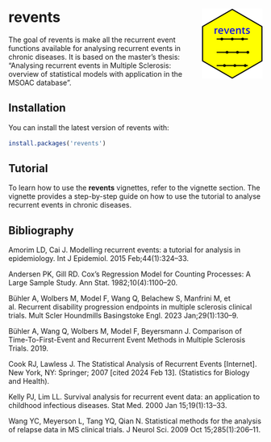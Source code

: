 
# revents <img src="man/figures/logo.png" align="right" height="139" alt="" />

<!-- README.md is generated from README.Rmd. Please edit that file -->
<!-- badges: start -->
<!-- badges: end -->

The goal of revents is make all the recurrent event functions available
for analysing recurrent events in chronic diseases. It is based on the
master’s thesis: “Analysing recurrent events in Multiple Sclerosis:
overview of statistical models with application in the MSOAC database”.

## Installation

You can install the latest version of revents with:

``` r
install.packages('revents')
```

## Tutorial

To learn how to use the **revents** vignettes, refer to the vignette
section. The vignette provides a step-by-step guide on how to use the
tutorial to analyse recurrent events in chronic diseases.

## Bibliography

Amorim LD, Cai J. Modelling recurrent events: a tutorial for analysis in
epidemiology. Int J Epidemiol. 2015 Feb;44(1):324–33.

Andersen PK, Gill RD. Cox’s Regression Model for Counting Processes: A
Large Sample Study. Ann Stat. 1982;10(4):1100–20.

Bühler A, Wolbers M, Model F, Wang Q, Belachew S, Manfrini M, et
al. Recurrent disability progression endpoints in multiple sclerosis
clinical trials. Mult Scler Houndmills Basingstoke Engl. 2023
Jan;29(1):130–9.

Bühler A, Wang Q, Wolbers M, Model F, Beyersmann J. Comparison of
Time-To-First-Event and Recurrent Event Methods in Multiple Sclerosis
Trials. 2019.

Cook RJ, Lawless J. The Statistical Analysis of Recurrent Events
\[Internet\]. New York, NY: Springer; 2007 \[cited 2024 Feb 13\].
(Statistics for Biology and Health).

Kelly PJ, Lim LL. Survival analysis for recurrent event data: an
application to childhood infectious diseases. Stat Med. 2000 Jan
15;19(1):13–33.

Wang YC, Meyerson L, Tang YQ, Qian N. Statistical methods for the
analysis of relapse data in MS clinical trials. J Neurol Sci. 2009 Oct
15;285(1):206–11.
